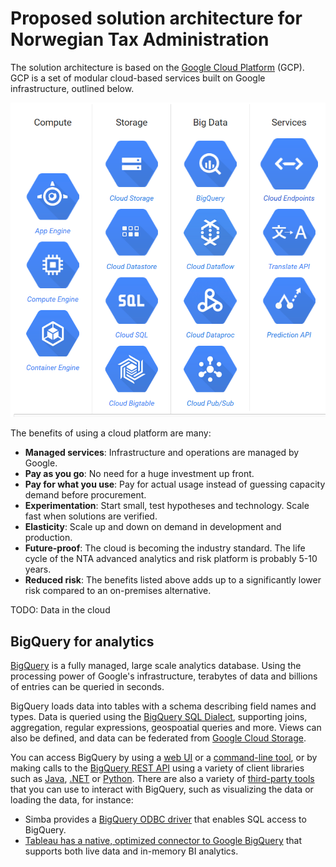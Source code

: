 # Proposed solution architecture for Norwegian Tax Administration

The solution architecture is based on the [Google Cloud Platform](https://cloud.google.com/) (GCP). GCP is a set of modular cloud-based services built on Google infrastructure, outlined below.

![Google Cloud Platform Services](GoogleCloudPlatform.png)

The benefits of using a cloud platform are many:
* **Managed services**: Infrastructure and operations are managed by Google.
* **Pay as you go**: No need for a huge investment up front.
* **Pay for what you use**: Pay for actual usage instead of guessing capacity demand before procurement.
* **Experimentation**: Start small, test hypotheses and technology. Scale fast when solutions are verified.
* **Elasticity**: Scale up and down on demand in development and production.
* **Future-proof**: The cloud is becoming the industry standard. The life cycle of the NTA advanced analytics and risk platform is probably 5-10 years.
* **Reduced risk**: The benefits listed above adds up to a significantly lower risk compared to an on-premises alternative.

TODO: Data in the cloud

## BigQuery for analytics
[BigQuery](https://cloud.google.com/bigquery/) is a fully managed, large scale analytics database. Using the processing power of Google's infrastructure, terabytes of data and billions of entries can be queried in seconds.

BigQuery loads data into tables with a schema describing field names and types. Data is queried using the [BigQuery SQL Dialect](https://cloud.google.com/bigquery/query-reference), supporting joins, aggregation, regular expressions, geospoatial queries and more. Views can also be defined, and data can be federated from [Google Cloud Storage](https://cloud.google.com/storage/).

You can access BigQuery by using a [web UI](https://bigquery.cloud.google.com/) or a [command-line tool](https://cloud.google.com/bigquery/docs/cli_tool), or by making calls to the [BigQuery REST API](https://cloud.google.com/bigquery/docs/reference/v2) using a variety of client libraries such as [Java](https://developers.google.com/api-client-library/java/apis/bigquery/v2), [.NET](https://developers.google.com/api-client-library/dotnet/get_started) or [Python](https://developers.google.com/api-client-library/python/). There are also a variety of [third-party tools](https://cloud.google.com/bigquery/third-party-tools) that you can use to interact with BigQuery, such as visualizing the data or loading the data, for instance:
* Simba provides a [BigQuery ODBC driver](http://www.simba.com/drivers/bigquery-odbc-jdbc/) that enables SQL access to BigQuery.
* [Tableau has a native, optimized connector to Google BigQuery](http://www.tableau.com/solutions/google-bigquery) that supports both live data and in-memory BI analytics. 